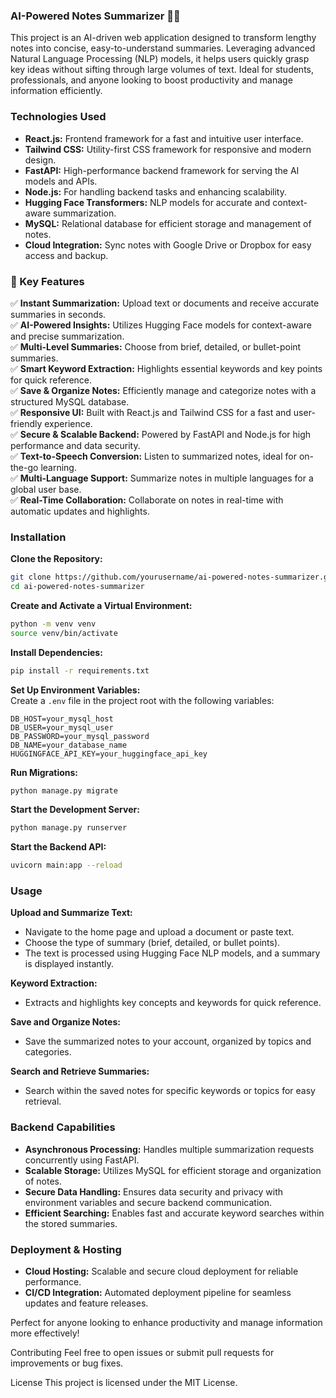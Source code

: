 ### AI-Powered Notes Summarizer 📝✨  
This project is an AI-driven web application designed to transform lengthy notes into concise, easy-to-understand summaries. Leveraging advanced Natural Language Processing (NLP) models, it helps users quickly grasp key ideas without sifting through large volumes of text. Ideal for students, professionals, and anyone looking to boost productivity and manage information efficiently.  

### Technologies Used  
- **React.js:** Frontend framework for a fast and intuitive user interface.  
- **Tailwind CSS:** Utility-first CSS framework for responsive and modern design.  
- **FastAPI:** High-performance backend framework for serving the AI models and APIs.  
- **Node.js:** For handling backend tasks and enhancing scalability.  
- **Hugging Face Transformers:** NLP models for accurate and context-aware summarization.  
- **MySQL:** Relational database for efficient storage and management of notes.  
- **Cloud Integration:** Sync notes with Google Drive or Dropbox for easy access and backup.  

### 🚀 Key Features  
✅ **Instant Summarization:** Upload text or documents and receive accurate summaries in seconds.  
✅ **AI-Powered Insights:** Utilizes Hugging Face models for context-aware and precise summarization.  
✅ **Multi-Level Summaries:** Choose from brief, detailed, or bullet-point summaries.  
✅ **Smart Keyword Extraction:** Highlights essential keywords and key points for quick reference.  
✅ **Save & Organize Notes:** Efficiently manage and categorize notes with a structured MySQL database.  
✅ **Responsive UI:** Built with React.js and Tailwind CSS for a fast and user-friendly experience.  
✅ **Secure & Scalable Backend:** Powered by FastAPI and Node.js for high performance and data security.  
✅ **Text-to-Speech Conversion:** Listen to summarized notes, ideal for on-the-go learning.  
✅ **Multi-Language Support:** Summarize notes in multiple languages for a global user base.  
✅ **Real-Time Collaboration:** Collaborate on notes in real-time with automatic updates and highlights.  

### Installation  
**Clone the Repository:**  
```bash
git clone https://github.com/yourusername/ai-powered-notes-summarizer.git
cd ai-powered-notes-summarizer
```

**Create and Activate a Virtual Environment:**  
```bash
python -m venv venv
source venv/bin/activate
```

**Install Dependencies:**  
```bash
pip install -r requirements.txt
```

**Set Up Environment Variables:**  
Create a `.env` file in the project root with the following variables:  
```
DB_HOST=your_mysql_host
DB_USER=your_mysql_user
DB_PASSWORD=your_mysql_password
DB_NAME=your_database_name
HUGGINGFACE_API_KEY=your_huggingface_api_key
```

**Run Migrations:**  
```bash
python manage.py migrate
```

**Start the Development Server:**  
```bash
python manage.py runserver
```

**Start the Backend API:**  
```bash
uvicorn main:app --reload
```

### Usage  
**Upload and Summarize Text:**  
- Navigate to the home page and upload a document or paste text.  
- Choose the type of summary (brief, detailed, or bullet points).  
- The text is processed using Hugging Face NLP models, and a summary is displayed instantly.  

**Keyword Extraction:**  
- Extracts and highlights key concepts and keywords for quick reference.  

**Save and Organize Notes:**  
- Save the summarized notes to your account, organized by topics and categories.  

**Search and Retrieve Summaries:**  
- Search within the saved notes for specific keywords or topics for easy retrieval.  

### Backend Capabilities  
- **Asynchronous Processing:** Handles multiple summarization requests concurrently using FastAPI.  
- **Scalable Storage:** Utilizes MySQL for efficient storage and organization of notes.  
- **Secure Data Handling:** Ensures data security and privacy with environment variables and secure backend communication.  
- **Efficient Searching:** Enables fast and accurate keyword searches within the stored summaries.  

### Deployment & Hosting  
- **Cloud Hosting:** Scalable and secure cloud deployment for reliable performance.  
- **CI/CD Integration:** Automated deployment pipeline for seamless updates and feature releases.  

Perfect for anyone looking to enhance productivity and manage information more effectively!

Contributing
Feel free to open issues or submit pull requests for improvements or bug fixes.

License
This project is licensed under the MIT License.
